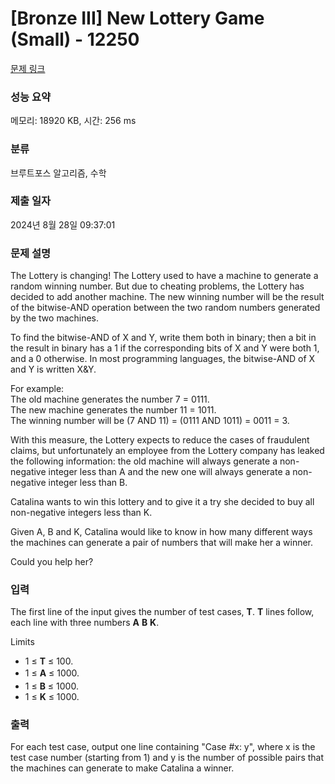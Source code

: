 # [Bronze III] New Lottery Game (Small) - 12250 

[문제 링크](https://www.acmicpc.net/problem/12250) 

### 성능 요약

메모리: 18920 KB, 시간: 256 ms

### 분류

브루트포스 알고리즘, 수학

### 제출 일자

2024년 8월 28일 09:37:01

### 문제 설명

<p>The Lottery is changing! The Lottery used to have a machine to generate a random winning number. But due to cheating problems, the Lottery has decided to add another machine. The new winning number will be the result of the bitwise-AND operation between the two random numbers generated by the two machines.</p>

<p>To find the bitwise-AND of X and Y, write them both in binary; then a bit in the result in binary has a 1 if the corresponding bits of X and Y were both 1, and a 0 otherwise. In most programming languages, the bitwise-AND of X and Y is written X&Y.</p>

<p>For example:<br>
   The old machine generates the number 7 = 0111.<br>
   The new machine generates the number 11 = 1011.<br>
   The winning number will be (7 AND 11) = (0111 AND 1011) = 0011 = 3.</p>

<p>With this measure, the Lottery expects to reduce the cases of fraudulent claims, but unfortunately an employee from the Lottery company has leaked the following information: the old machine will always generate a non-negative integer less than A and the new one will always generate a non-negative integer less than B. </p>

<p>Catalina wants to win this lottery and to give it a try she decided to buy all non-negative integers less than K. </p>

<p>Given A, B and K, Catalina would like to know in how many different ways the machines can generate a pair of numbers that will make her a winner. </p>

<p>Could you help her?</p>

### 입력 

 <p>The first line of the input gives the number of test cases, <strong>T</strong>. <strong>T</strong> lines follow, each line with three numbers <strong>A</strong> <strong>B</strong> <strong>K</strong>.</p>

<p>Limits</p>

<ul>
	<li>1 ≤ <strong>T</strong> ≤ 100.</li>
	<li><span style="line-height:1.6em">1 ≤ </span><strong style="line-height:1.6em">A</strong><span style="line-height:1.6em"> ≤ 1000.</span></li>
	<li>1 ≤ <strong>B</strong> ≤ 1000.</li>
	<li>1 ≤ <strong>K</strong> ≤ 1000.</li>
</ul>

### 출력 

 <p>For each test case, output one line containing "Case #x: y", where x is the test case number (starting from 1) and y is the number of possible pairs that the machines can generate to make Catalina a winner.</p>

